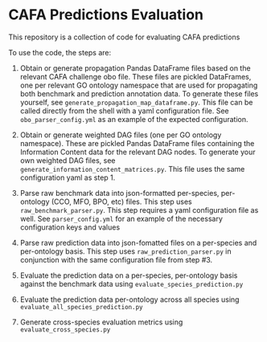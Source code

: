 
# CAFA Predictions Evaluation 

This repository is a collection of code for evaluating CAFA predictions

To use the code, the steps are:
1. Obtain or generate propagation Pandas DataFrame files based on the relevant CAFA challenge obo file. These files are pickled
DataFrames, one per relevant GO ontology namespace that are used for propagating both benchmark and prediction annotation data.
To generate these files yourself, see `generate_propagation_map_dataframe.py`. This file can be called directly from the
   shell with a yaml configuration file. See `obo_parser_config.yml` as an example of the expected configuration.

2. Obtain or generate weighted DAG files (one per GO ontology namespace). These are pickled Pandas DataFrame files containing
the Information Content data for the relevant DAG nodes. To generate your own weighted DAG files, see `generate_information_content_matrices.py`. 
   This file uses the same configuration yaml as step 1.

3. Parse raw benchmark data into json-formatted per-species, per-ontology (CCO, MFO, BPO, etc) files.
This step uses `raw_benchmark_parser.py`. This step requires a yaml configuration file as well. See `parser_config.yml` for 
   an example of the necessary configuration keys and values
   
4. Parse raw prediction data into json-fomatted files on a per-species and per-ontology basis.
This step uses `raw_prediction_parser.py` in conjunction with the same configuration file from step #3. 
   
5. Evaluate the prediction data on a per-species, per-ontology basis against the benchmark data using `evaluate_species_prediction.py`

6. Evaluate the prediction data per-ontology across all species using `evaluate_all_species_prediction.py`

7. Generate cross-species evaluation metrics using `evaluate_cross_species.py`